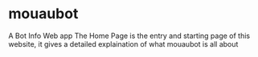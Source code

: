 # mouaubot
A Bot Info Web app
The Home Page is the entry and starting page of this website, it gives a detailed explaination of what mouaubot is all about
